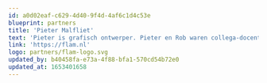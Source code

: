 ```yaml
---
id: a0d02eaf-c629-4d40-9f4d-4af6c1d4c53e
blueprint: partners
title: 'Pieter Malfliet'
text: 'Pieter is grafisch ontwerper. Pieter en Rob waren collega-docenten bij Noorderpoort Art & Multimedia. Samen hebben we aan verschillende websites gewerkt.'
link: 'https://flam.nl'
logo: partners/flam-logo.svg
updated_by: b40458fa-e73a-4f88-bfa1-570cd54b72e0
updated_at: 1653401658
---
```


